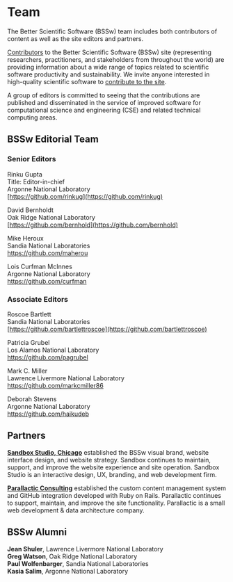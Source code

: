 # Team
 
 
The Better Scientific Software (BSSw) team includes both contributors of content as well as the site editors and partners.  

[Contributors](https://bssw.io/items/authors) to the Better Scientific Software (BSSw) site (representing researchers, practitioners, and stakeholders from throughout the world) are providing information about a wide range of topics related to scientific software productivity and sustainability.  We invite anyone interested in high-quality scientific software to [contribute to the site](https://bssw.io/pages/what-to-contribute-content-for-better-scientific-software).   

A group of editors is committed to seeing that the contributions are published and disseminated in the service of improved software for computational science and engineering (CSE) and related technical computing areas.

## BSSw Editorial Team

### Senior Editors

Rinku Gupta<br/>
Title: Editor-in-chief<br/>
Argonne National Laboratory<br/>
[https://github.com/rinkug](https://github.com/rinkug)

David Bernholdt<br/>
Oak Ridge National Laboratory<br/>
[https://github.com/bernhold](https://github.com/bernhold)

Mike Heroux<br/>
Sandia National Laboratories<br/> 
https://github.com/maherou
 
Lois Curfman McInnes<br/>
Argonne National Laboratory<br/>
https://github.com/curfman

### Associate Editors

Roscoe Bartlett<br/>
Sandia National Laboratories<br/>
[https://github.com/bartlettroscoe](https://github.com/bartlettroscoe)

Patricia Grubel<br/>
Los Alamos National Laboratory<br/>
https://github.com/pagrubel

Mark C. Miller<br/>
Lawrence Livermore National Laboratory<br/>
https://github.com/markcmiller86

Deborah Stevens<br/>
Argonne National Laboratory<br/>
https://github.com/haikudeb


## Partners

**[Sandbox Studio, Chicago](https://sandboxstudio.net/)** established the BSSw visual brand, website interface design, and website strategy. Sandbox continues to maintain, support, and improve the website experience and site operation. Sandbox Studio is an interactive design, UX, branding, and web development firm.

**[Parallactic Consulting](https://parallactic.com/)** established the custom content management system and GitHub integration developed with Ruby on Rails. Parallactic continues to support, maintain, and improve the site functionality. Parallactic is a small web development & data architecture company.



## BSSw Alumni

**Jean Shuler**, Lawrence Livermore National Laboratory<br/>
**Greg Watson**, Oak Ridge National Laboratory<br/>
**Paul Wolfenbarger**, Sandia National Laboratories<br/>
**Kasia Salim**, Argonne National Laboratory<br/>

<!---
Coming later: You can also <join our mailing list>, <read our blog>, and <send us mail>.
BSS Site: Team
--->

<!--
Publish: yes
-->

